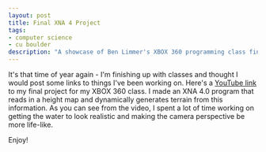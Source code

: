 ```yaml
---
layout: post
title: Final XNA 4 Project
tags:
- computer science
- cu boulder
description: "A showcase of Ben Limmer's XBOX 360 programming class final project at CU Boulder"
---
```

It's that time of year again - I'm finishing up with classes and thought I would post some links to things I've been working on. Here's a [YouTube link](http://www.youtube.com/watch?v=D5X7gGVM3FU) to my final project for my XBOX 360 class. I made an XNA 4.0 program that reads in a height map and dynamically generates terrain from this information. As you can see from the video, I spent a lot of time working on getting the water to look realistic and making the camera perspective be more life-like.  

Enjoy!